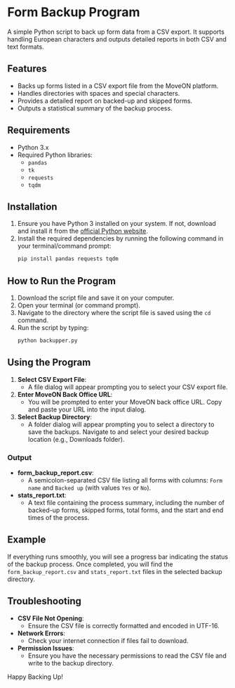 # Form Backup Program

A simple Python script to back up form data from a CSV export. It supports handling European characters and outputs detailed reports in both CSV and text formats.

## Features
- Backs up forms listed in a CSV export file from the MoveON platform.
- Handles directories with spaces and special characters.
- Provides a detailed report on backed-up and skipped forms.
- Outputs a statistical summary of the backup process.

## Requirements
- Python 3.x
- Required Python libraries:
  - `pandas`
  - `tk`
  - `requests`
  - `tqdm`

## Installation
1. Ensure you have Python 3 installed on your system. If not, download and install it from the [official Python website](https://www.python.org/).
2. Install the required dependencies by running the following command in your terminal/command prompt:
   ```sh
   pip install pandas requests tqdm
   ```

## How to Run the Program
1. Download the script file and save it on your computer.
2. Open your terminal (or command prompt).
3. Navigate to the directory where the script file is saved using the `cd` command.
4. Run the script by typing:
   ```sh
   python backupper.py
   ```

## Using the Program
1. **Select CSV Export File**:
   - A file dialog will appear prompting you to select your CSV export file.
2. **Enter MoveON Back Office URL**:
   - You will be prompted to enter your MoveON back office URL. Copy and paste your URL into the input dialog.
3. **Select Backup Directory**:
   - A folder dialog will appear prompting you to select a directory to save the backups. Navigate to and select your desired backup location (e.g., Downloads folder).

### Output
- **form_backup_report.csv**:
  - A semicolon-separated CSV file listing all forms with columns: `Form name` and `Backed up` (with values `Yes` or `No`).
- **stats_report.txt**:
  - A text file containing the process summary, including the number of backed-up forms, skipped forms, total forms, and the start and end times of the process.

## Example
If everything runs smoothly, you will see a progress bar indicating the status of the backup process. Once completed, you will find the `form_backup_report.csv` and `stats_report.txt` files in the selected backup directory.

## Troubleshooting
- **CSV File Not Opening**:
  - Ensure the CSV file is correctly formatted and encoded in UTF-16.
- **Network Errors**:
  - Check your internet connection if files fail to download.
- **Permission Issues**:
  - Ensure you have the necessary permissions to read the CSV file and write to the backup directory.

Happy Backing Up!
